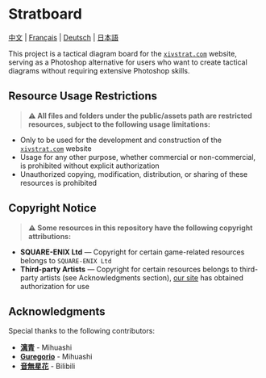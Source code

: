 # Stratboard

[中文](./README.md) | [Français](./README_fr.md) | [Deutsch](./README_de.md) | [日本語](./README_ja.md)

This project is a tactical diagram board for the [`xivstrat.com`](https://xivstrat.com) website, serving as a Photoshop alternative for users who want to create tactical diagrams without requiring extensive Photoshop skills.

## Resource Usage Restrictions

> **⚠️ All files and folders under the public/assets path are restricted resources, subject to the following usage limitations:**

- Only to be used for the development and construction of the [`xivstrat.com`](https://xivstrat.com) website
- Usage for any other purpose, whether commercial or non-commercial, is prohibited without explicit authorization
- Unauthorized copying, modification, distribution, or sharing of these resources is prohibited

## Copyright Notice

> **⚠️ Some resources in this repository have the following copyright attributions:**

- **SQUARE-ENIX Ltd** — Copyright for certain game-related resources belongs to `SQUARE-ENIX Ltd`
- **Third-party Artists** — Copyright for certain resources belongs to third-party artists (see Acknowledgments section), [our site](https://xivstrat.com) has obtained authorization for use

## Acknowledgments

Special thanks to the following contributors:

- [**漓青**](https://www.mihuashi.com/profiles/81270) - Mihuashi
- [**Guregorio**](https://www.mihuashi.com/profiles/25837) - Mihuashi
- [**音無星花**](https://space.bilibili.com/351806141) - Bilibili
